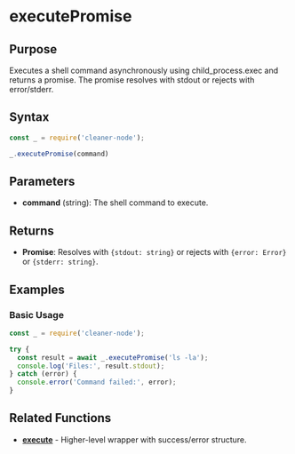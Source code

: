 # executePromise

## Purpose
Executes a shell command asynchronously using child_process.exec and returns a promise. The promise resolves with stdout or rejects with error/stderr.

## Syntax
```javascript
const _ = require('cleaner-node');

_.executePromise(command)
```

## Parameters
- **command** (string): The shell command to execute.

## Returns
- **Promise**: Resolves with `{stdout: string}` or rejects with `{error: Error}` or `{stderr: string}`.

## Examples

### Basic Usage
```javascript
const _ = require('cleaner-node');

try {
  const result = await _.executePromise('ls -la');
  console.log('Files:', result.stdout);
} catch (error) {
  console.error('Command failed:', error);
}
```

## Related Functions
- **[execute](./execute.md)** - Higher-level wrapper with success/error structure.
